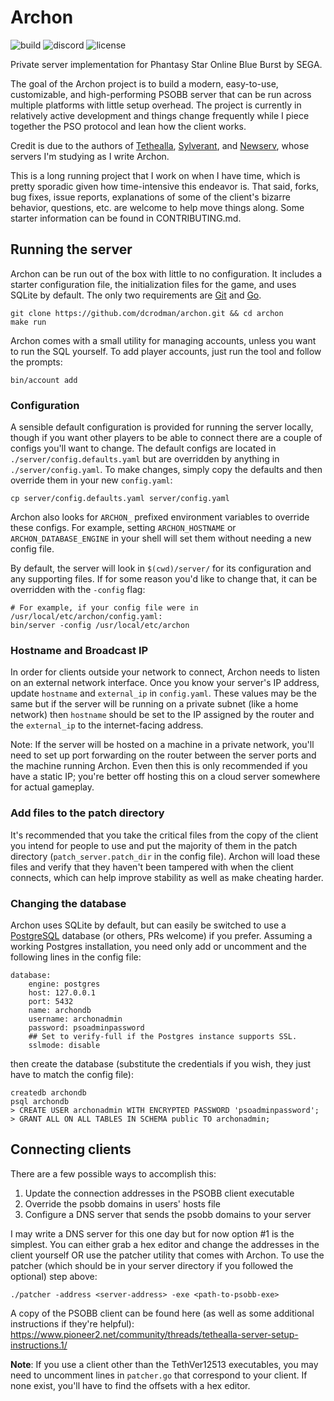 # Archon
![build](https://github.com/dcrodman/archon/actions/workflows/build.yml/badge.svg?branch=master) 
![discord](https://img.shields.io/discord/819749462468984923) 
![license](https://img.shields.io/github/license/dcrodman/archon) 

Private server implementation for Phantasy Star Online Blue Burst by SEGA.

The goal of the Archon project is to build a modern, easy-to-use, customizable, and 
high-performing PSOBB server that can be run across multiple platforms with little 
setup overhead. The project is currently in relatively active development and things
change frequently while I piece together the PSO protocol and lean how the client works.

Credit is due to the authors of [Tethealla](http://pioneer2.net), 
[Sylverant](http://sylverant.net), and [Newserv](http://www.fuzziqersoftware.com), 
whose servers I'm studying as I write Archon.

This is a long running project that I work on when I have time, which is pretty sporadic
given how time-intensive this endeavor is. That said, forks, bug fixes, issue reports,
explanations of some of the client's bizarre behavior, questions, etc. are welcome to
help move things along. Some starter information can be found in CONTRIBUTING.md.

## Running the server

Archon can be run out of the box with little to no configuration. It includes a starter
configuration file, the initialization files for the game, and uses SQLite by default. The
only two requirements are [Git](https://git-scm.com/) and [Go](https://go.dev/doc/install).

    git clone https://github.com/dcrodman/archon.git && cd archon
    make run

Archon comes with a small utility for managing accounts, unless you want to run the SQL yourself. To add
player accounts, just run the tool and follow the prompts:

    bin/account add

### Configuration

A sensible default configuration is provided for running the server locally, though if you want other players
to be able to connect there are a couple of configs you'll want to change. The default configs are located in
`./server/config.defaults.yaml` but are overridden by anything in `./server/config.yaml`. To make changes, simply
copy the defaults and then override them in your new `config.yaml`:

```
cp server/config.defaults.yaml server/config.yaml
```

Archon also looks for `ARCHON_` prefixed environment variables to override these configs. For example, setting
`ARCHON_HOSTNAME` or `ARCHON_DATABASE_ENGINE` in your shell will set them without needing a new config file.

By default, the server will look in `$(cwd)/server/` for its configuration and any supporting files. If for some
reason you'd like to change that, it can be overridden with the `-config` flag:

```
# For example, if your config file were in /usr/local/etc/archon/config.yaml:
bin/server -config /usr/local/etc/archon
```

### Hostname and Broadcast IP

In order for clients outside your network to connect, Archon needs to listen on an external network interface.
Once you know your server's IP address, update `hostname` and `external_ip` in `config.yaml`. These values may
be the same but if the server will be running on a private subnet (like a home network) then `hostname` 
should be set to the IP assigned by the router and the `external_ip` to the internet-facing address.

Note: If the server will be hosted on a machine in a private network, you'll need to set up port forwarding
on the router between the server ports and the machine running Archon. Even then this is only recommended
if you have a static IP; you're better off hosting this on a cloud server somewhere for actual gameplay.

### Add files to the patch directory

It's recommended that you take the critical files from the copy of the client you intend for people to
use and put the majority of them in the patch directory (`patch_server.patch_dir` in the config file).
Archon will load these files and verify that they haven't been tampered with when the client connects,
which can help improve stability as well as make cheating harder.

### Changing the database

Archon uses SQLite by default, but can easily be switched to use a [PostgreSQL](https://www.postgresql.org/) 
database (or others, PRs welcome) if you prefer. Assuming a working Postgres installation, you need only add
or uncomment and the following lines in the config file:

    database:
        engine: postgres
        host: 127.0.0.1
        port: 5432
        name: archondb
        username: archonadmin
        password: psoadminpassword
        ## Set to verify-full if the Postgres instance supports SSL.
        sslmode: disable

then create the database (substitute the credentials if you wish, they just have to match the config file):

    createdb archondb
    psql archondb
    > CREATE USER archonadmin WITH ENCRYPTED PASSWORD 'psoadminpassword';
    > GRANT ALL ON ALL TABLES IN SCHEMA public TO archonadmin;

## Connecting clients

There are a few possible ways to accomplish this:  
  1. Update the connection addresses in the PSOBB client executable
  2. Override the psobb domains in users' hosts file
  3. Configure a DNS server that sends the psobb domains to your server

I may write a DNS server for this one day but for now option #1 is the simplest. You can either grab
a hex editor and change the addresses in the client yourself OR use the patcher utility that comes 
with Archon. To use the patcher (which should be in your server directory if you followed the optional)
step above:

    ./patcher -address <server-address> -exe <path-to-psobb-exe> 

A copy of the PSOBB client can be found here (as well as some additional instructions if they're helpful):
https://www.pioneer2.net/community/threads/tethealla-server-setup-instructions.1/

**Note**: If you use a client other than the TethVer12513 executables, you may need to uncomment lines
in `patcher.go` that correspond to your client. If none exist, you'll have to find the offsets with a
hex editor.
